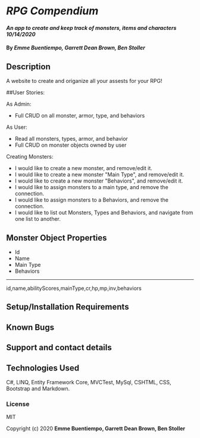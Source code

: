 # _RPG Compendium_

#### _An app to create and keep track of monsters, items and characters 10/14/2020_

#### By _**Emme Buentiempo, Garrett Dean Brown, Ben Stoller**_

## Description

A website to create and origanize all your assests for your RPG!

##User Stories:

As Admin:
* Full CRUD on all monster, armor, type, and behaviors

As User:
* Read all monsters, types, armor, and behavior
* Full CRUD on monster objects owned by user

Creating Monsters:

* I would like to create a new monster, and remove/edit it.
* I would like to create a new monster "Main Type", and remove/edit it.
* I would like to create a new monster "Behaviors", and remove/edit it.
* I would like to assign monsters to a main type, and remove the connection.
* I would like to assign monsters to a Behaviors, and remove the connection.
* I would like to list out Monsters, Types and Behaviors, and navigate from one list to another.

## Monster Object Properties
* Id
* Name
* Main Type
* Behaviors
--------

id,name,abilityScores,mainType,cr,hp,mp,inv,behaviors


## Setup/Installation Requirements



## Known Bugs



## Support and contact details



## Technologies Used

C#, LINQ, Entity Framework Core, MVCTest, MySql, CSHTML, CSS, Bootstrap and Markdown.

### License

MIT

Copyright (c) 2020 **Emme Buentiempo, Garrett Dean Brown, Ben Stoller**

